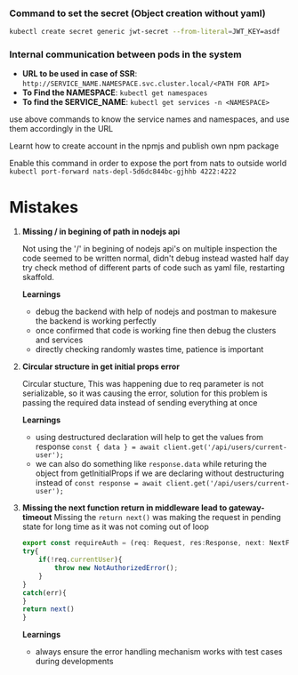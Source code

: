 ### Command to set the secret (Object creation without yaml)

```bash
kubectl create secret generic jwt-secret --from-literal=JWT_KEY=asdf
```

### Internal communication between pods in the system
- **URL to be used in case of SSR**: `http://SERVICE_NAME.NAMESPACE.svc.cluster.local/<PATH FOR API>`
- **To Find the NAMESPACE**:   `kubectl get namespaces`
- **To find the SERVICE_NAME**: `kubectl get services -n <NAMESPACE>`

use above commands to know the service names and namespaces, and use them accordingly in the URL


Learnt how to create account in the npmjs and publish own npm package


Enable this command in order to expose the port from nats to outside world `kubectl port-forward nats-depl-5d6dc844bc-gjhhb 4222:4222`









# Mistakes
1. **Missing / in begining of path in nodejs api**

    Not using the '/' in begining of nodejs api's on multiple inspection the code seemed to be written normal, didn't debug instead wasted half day try check method of different parts of code such as yaml file, restarting skaffold.

    **Learnings**
    - debug the backend with help of nodejs and postman to makesure the backend is working perfectly
    - once confirmed that code is working fine then debug the clusters and services
    - directly checking randomly wastes time, patience is important

2. **Circular structure in get initial props error**
   
    Circular stucture, This was happening due to req parameter is not serializable, so it was causing the error, solution for this problem is passing the required data instead of sending everything at once

    **Learnings**

    - using destructured declaration will help to get the values from response
    `const { data } = await client.get('/api/users/current-user');`
    - we can also do something like `response.data` while returing the object from getInitialProps if we are declaring without destructuring instead of `const response = await client.get('/api/users/current-user');`
    
3. **Missing the next function return in middleware lead to gateway-timeout**
    Missing the `return next()` was making the request in pending state for long time as it was not coming out of loop
    ```javascript
    export const requireAuth = (req: Request, res:Response, next: NextFunction) =>{
    try{
        if(!req.currentUser){
            throw new NotAuthorizedError(); 
        }
    }
    catch(err){
    }
    return next()
   }
   ```

   **Learnings** 

   - always ensure the error handling mechanism works with test cases during developments
   